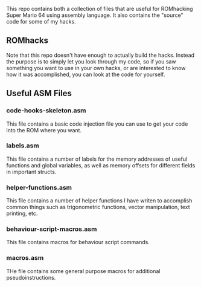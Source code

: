 This repo contains both a collection of files that are useful for ROMhacking
Super Mario 64 using assembly language. It also contains the "source" code for
some of my hacks.

## ROMhacks

Note that this repo doesn't have enough to actually build the hacks. Instead the
purpose is to simply let you look through my code, so if you saw something you
want to use in your own hacks, or are interested to know how it was
accomplished, you can look at the code for yourself.  
  
## Useful ASM Files

### code-hooks-skeleton.asm
This file contains a basic code injection file you can use to get your code into
the ROM where you want.

### labels.asm
This file contains a number of labels for the memory addresses of useful
functions and global variables, as well as memory offsets for different fields
in important structs.

### helper-functions.asm
This file contains a number of helper functions I have writen to accomplish
common things such as trigonometric functions, vector manipulation, text
printing, etc.

### behaviour-script-macros.asm
This file contains macros for behaviour script commands.

### macros.asm
THe file contains some general purpose macros for additional pseudoinstructions.
